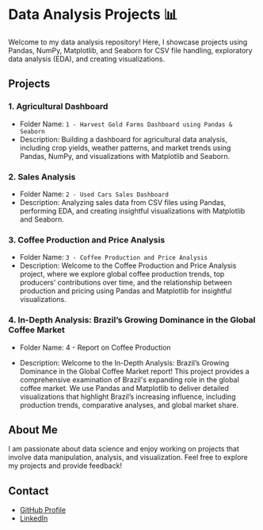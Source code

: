 # Data Analysis Projects 📊

Welcome to my data analysis repository! Here, I showcase projects using Pandas, NumPy, Matplotlib, and Seaborn for CSV file handling, exploratory data analysis (EDA), and creating visualizations.

## Projects

### 1. Agricultural Dashboard
- Folder Name: `1 - Harvest Gold Farms Dashboard using Pandas & Seaborn`
- Description: Building a dashboard for agricultural data analysis, including crop yields, weather patterns, and market trends using Pandas, NumPy, and visualizations with Matplotlib and Seaborn.

### 2. Sales Analysis
- Folder Name: `2 - Used Cars Sales Dashboard`
- Description: Analyzing sales data from CSV files using Pandas, performing EDA, and creating insightful visualizations with Matplotlib and Seaborn.

### 3. Coffee Production and Price Analysis
- Folder Name: `3 - Coffee Production and Price Analysis`
- Description: Welcome to the Coffee Production and Price Analysis project, where we explore global coffee production trends, top producers' contributions over time, and the relationship between production and pricing using Pandas and Matplotlib for insightful visualizations.

### 4. In-Depth Analysis: Brazil’s Growing Dominance in the Global Coffee Market

- Folder Name: 4 - Report on Coffee Production

- Description: Welcome to the In-Depth Analysis: Brazil’s Growing Dominance in the Global Coffee Market report! This project provides a comprehensive examination of Brazil's expanding role in the global coffee market. We use Pandas and Matplotlib to deliver detailed visualizations that highlight Brazil’s increasing influence, including production trends, comparative analyses, and global market share.

## About Me

I am passionate about data science and enjoy working on projects that involve data manipulation, analysis, and visualization. Feel free to explore my projects and provide feedback!

## Contact

- [GitHub Profile](https://github.com/Chanushkr)
- [LinkedIn](https://www.linkedin.com/in/chanush-kr)

